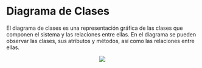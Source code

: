 
# Diagrama de Clases

El diagrama de clases es una representación gráfica de las clases que componen el sistema y las relaciones entre ellas. En el diagrama se pueden observar las clases, sus atributos y métodos, así como las relaciones entre ellas.

<div align="center">
  <image src= "./clases.svg">
</div>